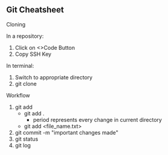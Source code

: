 Git Cheatsheet
---
Cloning

In a repository:
  1. Click on <>Code Button
  2. Copy SSH Key

In terminal:
  1. Switch to appropriate directory
  2. git clone <SSH KEY>

Workflow
  1. git add
       - git add .
         - period represents every change in current directory
       - git add <file_name.txt> 
  2. git commit -m "important changes made"
  3. git status
  4. git log
